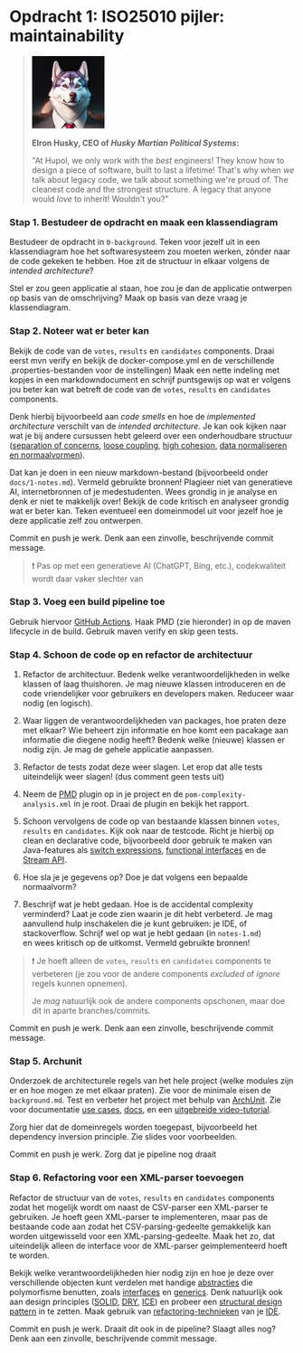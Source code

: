 # Opdracht 1: ISO25010 pijler: maintainability

> ![Elron Husky, a husky dog in a suit](img/elron-husky.png)
>
> __Elron Husky, CEO of *Husky Martian Political Systems*:__
> 
> "At Hupol, we only work with the *best* engineers! They
> know how to design a piece of software,
> built to last a lifetime! That's why when
> *we* talk about legacy code, we talk about something
> we're proud of. The cleanest code and the strongest structure. 
> A legacy that anyone would *love* to inherit!
> Wouldn't you?"

### Stap 1. Bestudeer de opdracht en maak een klassendiagram
Bestudeer de opdracht in `0-background`. Teken voor jezelf uit in een klassendiagram hoe het softwaresysteem zou moeten werken, zónder naar de code gekeken te hebben.
Hoe zit de structuur in elkaar volgens de *intended architecture*?

Stel er zou geen applicatie al staan, hoe zou je dan de applicatie ontwerpen op basis van de omschrijving? Maak op basis van deze vraag je klassendiagram.

### Stap 2. Noteer wat er beter kan
Bekijk de code van
de `votes`, `results` en `candidates` components. Draai eerst mvn verify en bekijk de docker-compose.yml en de verschillende .properties-bestanden
voor de instellingen)
Maak een nette indeling met kopjes in een markdowndocument en schrijf puntsgewijs op wat er volgens jou beter kan
wat betreft de code van de `votes`, `results` en `candidates` components.

Denk hierbij bijvoorbeeld aan *code smells* en hoe de *implemented architecture*
verschilt van de *intended architecture*. Je kan ook kijken naar wat je
bij andere cursussen hebt geleerd over een onderhoudbare structuur
([separation of concerns](https://www.arothuis.nl/posts/separation-of-concerns/), 
[loose coupling](https://en.wikipedia.org/wiki/Loose_coupling), 
[high cohesion](https://en.wikipedia.org/wiki/Cohesion_(computer_science)), 
[data normaliseren en normaalvormen](https://www.splunk.com/en_us/blog/learn/data-normalization.html)).

Dat kan je doen in een nieuw markdown-bestand
(bijvoorbeeld onder `docs/1-notes.md`). Vermeld gebruikte bronnen! Plagieer niet van generatieve AI, internetbronnen of je medestudenten.
Wees grondig in je analyse en denk er niet te makkelijk over! Bekijk de code kritisch en analyseer grondig wat er beter kan. 
Teken eventueel een domeinmodel uit voor jezelf hoe je deze applicatie zelf zou ontwerpen.

Commit en push je werk.
Denk aan een zinvolle, beschrijvende commit message.
> ❗ Pas op met een generatieve AI (ChatGPT, Bing, etc.), codekwaliteit wordt daar vaker slechter van

### Stap 3. Voeg een build pipeline toe

Gebruik hiervoor
[GitHub Actions](https://docs.github.com/en/actions/automating-builds-and-tests/building-and-testing-java-with-maven). Haak PMD (zie hieronder) in op de maven lifecycle in de build. Gebruik maven verify en skip geen tests.

### Stap 4. Schoon de code op en refactor de architectuur
1. Refactor de architectuur. Bedenk welke verantwoordelijkheden in welke klassen of laag thuishoren.
   Je mag nieuwe klassen introduceren en de code vriendelijker voor
   gebruikers en developers maken. Reduceer waar nodig (en logisch).
   
2. Waar liggen de verantwoordelijkheden van packages, hoe praten deze met elkaar?
   Wie beheert zijn informatie en hoe komt een pacakage aan informatie die diegene nodig heeft?
   Bedenk welke (nieuwe) klassen er nodig zijn. Je mag de gehele applicatie aanpassen.
2. Refactor de tests zodat deze weer slagen. Let erop dat alle tests uiteindelijk weer slagen! (dus comment geen tests uit)
3. Neem de [PMD](https://docs.pmd-code.org/latest/) plugin op in je project en de `pom-complexity-analysis.xml` in je root.
Draai de plugin en bekijk het rapport. 
4. Schoon vervolgens de code op van bestaande klassen binnen `votes`, `results` en `candidates`.
Kijk ook naar de testcode. Richt je hierbij op clean en declarative code, 
bijvoorbeeld door gebruik te maken van Java-features 
als [switch expressions](https://docs.oracle.com/en/java/javase/13/language/switch-expressions.html),
[functional interfaces](https://www.baeldung.com/java-8-functional-interfaces) 
en de [Stream API](https://stackify.com/streams-guide-java-8/). 

6. Hoe sla je je gegevens op? Doe je dat volgens een bepaalde normaalvorm?
7. Beschrijf wat je hebt gedaan. Hoe is de accidental complexity verminderd? Laat je code zien waarin je dit hebt verbeterd.
   Je mag aanvullend  hulp inschakelen die je kunt gebruiken:
   je IDE, of stackoverflow. Schrijf wel op wat je hebt gedaan (in `notes-1.md`)  
   en wees kritisch op de uitkomst. Vermeld gebruikte bronnen!

> ❗ Je hoeft alleen de `votes`, `results` en `candidates` components
te verbeteren (je zou voor de andere components 
> *excluded* of *ignore* regels kunnen opnemen).
> 
> Je *mag* natuurlijk ook de andere components opschonen,
> maar doe dit in aparte branches/commits.
 
Commit en push je werk. 
Denk aan een zinvolle, beschrijvende commit message.

### Stap 5. Archunit
Onderzoek de architecturele regels van het hele project
(welke modules zijn er en hoe mogen ze met elkaar praten). Zie voor de minimale eisen de `background.md`.
Test en verbeter het project met behulp van 
[ArchUnit](https://www.archunit.org/getting-started). Zie voor documentatie
[use cases](https://www.archunit.org/use-cases),
[docs](https://www.archunit.org/userguide/html/000_Index.html),
en een [uitgebreide video-tutorial](https://www.youtube.com/watch?v=_ZUtb_hsm4Q).

Zorg hier dat de domeinregels worden toegepast, bijvoorbeeld het dependency inversion principle. Zie slides voor voorbeelden.

Commit en push je werk. Zorg dat je pipeline nog draait

### Stap 6. Refactoring voor een XML-parser toevoegen
Refactor de structuur van de `votes`, `results` en `candidates` components 
zodat het mogelijk wordt om naast de CSV-parser een XML-parser te gebruiken.
Je hoeft geen XML-parser te implementeren, maar pas de bestaande code 
aan zodat het CSV-parsing-gedeelte gemakkelijk kan worden uitgewisseld
voor een XML-parsing-gedeelte. Maak het zo, dat uiteindelijk alleen de interface voor de XML-parser geimplementeerd hoeft te worden.

Bekijk welke verantwoordelijkheden hier nodig zijn en hoe je deze
over verschillende objecten kunt verdelen met handige 
[abstracties](https://www.arothuis.nl/posts/the-object-model/#1-abstraction)
die polymorfisme benutten, 
zoals [interfaces](https://dzone.com/articles/learning-java-what-vs-why) en 
[generics](https://www.baeldung.com/java-generics).
Denk natuurlijk ook aan design principles 
([SOLID](https://www.freecodecamp.org/news/solid-principles-explained-in-plain-english/),
[DRY](https://en.wikipedia.org/wiki/Don%27t_repeat_yourself), 
[ICE](https://en.wikibooks.org/wiki/A-level_Computing/AQA/Paper_1/Fundamentals_of_programming/Design_Principles_in_Object-Oriented_Programming))
en probeer een [structural design pattern](https://refactoring.guru/design-patterns/structural-patterns) in te zetten.
Maak gebruik van [refactoring-technieken](https://refactoring.guru/refactoring) 
van je [IDE](https://blog.jetbrains.com/idea/2020/12/3-ways-to-refactor-your-code-in-intellij-idea/).

Commit en push je werk. Draait dit ook in de pipeline? Slaagt alles nog?
Denk aan een zinvolle, beschrijvende commit message.
